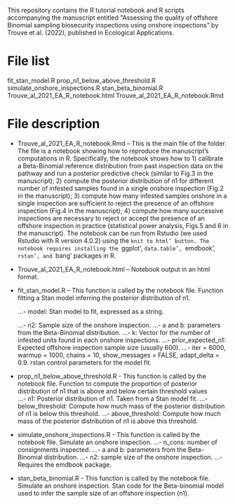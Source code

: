 This repository contains the R tutorial notebook and R scripts accompanying the manuscript entitled "Assessing the quality of offshore Binomial sampling biosecurity inspections using onshore inspections" by Trouve et al. (2022), published in Ecological Applications.

# File list
fit_stan_model.R
prop_n1_below_above_threshold.R
simulate_onshore_inspections.R
stan_beta_binomial.R
Trouve_al_2021_EA_R_notebook.html
Trouve_al_2021_EA_R_notebook.Rmd

# File description
* Trouve_al_2021_EA_R_notebook.Rmd – This is the main file of the folder. The file is a notebook showing how to reproduce the manuscript’s computations in R. Specifically, the notebook shows how to 1) calibrate a Beta-Binomial reference distribution from past inspection data on the pathway and run a posterior predictive check (similar to Fig.3 in the manuscript); 2) compute the posterior distribution of n1 for different number of infested samples found in a single onshore inspection (Fig.2 in the manuscript); 3) compute how many infested samples onshore in a single inspection are sufficient to reject the presence of an offshore inspection (Fig.4 in the manuscript); 4) compute how many successive inspections are necessary to reject or accept the presence of an offshore inspection in practice (statistical power analysis, Figs.5 and 6 in the manuscript). The notebook can be run from Rstudio (we used Rstudio with R version 4.0.2) using the `knit to html’ button. The notebook requires installing the `ggplot’, `data.table’, `emdbook’, `rstan’, and `bang’ packages in R.

* Trouve_al_2021_EA_R_notebook.html – Notebook output in an html format. 

* fit_stan_model.R – This function is called by the notebook file. Function fitting a Stan model inferring the posterior distribution of n1.

  ...- model: Stan model to fit, expressed as a string.
  
  ...- n2: Sample size of the onshore inspection.
  ...- a and b: parameters from the Beta-Binomial distribution.
  ...- k: Vector for the number of infested units found in each onshore inspections.
  ...- prior_expected_n1: Expected offshore inspection sample size (usually 600).
  ...- iter = 6000, warmup = 1000, chains = 10, show_messages = FALSE, adapt_delta = 0.9. rstan control parameters for the model fit.

* prop_n1_below_above_threshold.R - This function is called by the notebook file. Function to compute the proportion of posterior distribution of n1 that is above and below certain threshold values    
  ...- n1: Posterior distribution of n1. Taken from a Stan model fit.
  ...- below_threshold: Compute how much mass of the posterior distribution of n1 is below this threshold.
  ...- above_threshold: Compute how much mass of the posterior distribution of n1 is above this threshold.

* simulate_onshore_inspections.R - This function is called by the notebook file. Simulate an onshore inspection. 
  ...- n_cons: number of consignments inspected. 
  ...- a and b: parameters from the Beta-Binomial distribution.
  ...- n2: sample size of the onshore inspection.
  ...- Requires the emdbook package.

* stan_beta_binomial.R - This function is called by the notebook file. Simulate an onshore inspection. Stan code for the Beta-binomial model used to infer the sample size of an offshore inspection (n1).

